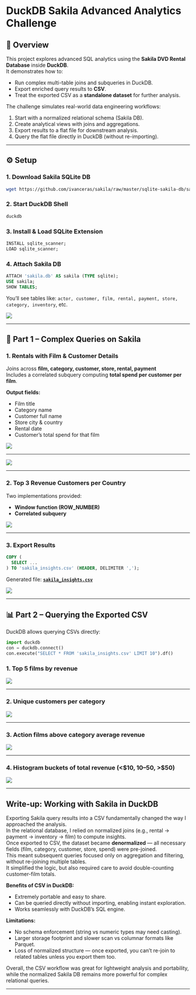 # DuckDB Sakila Advanced Analytics Challenge

## 📌 Overview
This project explores advanced SQL analytics using the **Sakila DVD Rental Database** inside **DuckDB**.  
It demonstrates how to:
- Run complex multi-table joins and subqueries in DuckDB.
- Export enriched query results to **CSV**.
- Treat the exported CSV as a **standalone dataset** for further analysis.

The challenge simulates real-world data engineering workflows:
1. Start with a normalized relational schema (Sakila DB).
2. Create analytical views with joins and aggregations.
3. Export results to a flat file for downstream analysis.
4. Query the flat file directly in DuckDB (without re-importing).

---

## ⚙️ Setup

### 1. Download Sakila SQLite DB
```bash
wget https://github.com/ivanceras/sakila/raw/master/sqlite-sakila-db/sakila.db -O sakila.db
```

### 2. Start DuckDB Shell
```bash
duckdb
```

### 3. Install & Load SQLite Extension
```sql
INSTALL sqlite_scanner;
LOAD sqlite_scanner;
```

### 4. Attach Sakila DB
```sql
ATTACH 'sakila.db' AS sakila (TYPE sqlite);
USE sakila;
SHOW TABLES;
```

You’ll see tables like:
`actor, customer, film, rental, payment, store, category, inventory`, etc.

![](screenshots/0.png)

---

## 🧩 Part 1 – Complex Queries on Sakila

### 1. Rentals with Film & Customer Details
Joins across **film, category, customer, store, rental, payment**  
Includes a correlated subquery computing **total spend per customer per film**.

**Output fields:**
- Film title  
- Category name  
- Customer full name  
- Store city & country  
- Rental date  
- Customer’s total spend for that film  

![](screenshots/1.png)

---

![](screenshots/1a.png)


---

### 2. Top 3 Revenue Customers per Country
Two implementations provided:
- **Window function (ROW_NUMBER)**  
- **Correlated subquery**  

![](screenshots/1b.png)

---

### 3. Export Results
```sql
COPY (
  SELECT ...
) TO 'sakila_insights.csv' (HEADER, DELIMITER ',');
```

Generated file: **[`sakila_insights.csv`](sakila_insights.csv)**

![](screenshots/1c.png)


---

## 📊 Part 2 – Querying the Exported CSV

DuckDB allows querying CSVs directly:

```python
import duckdb
con = duckdb.connect()
con.execute("SELECT * FROM 'sakila_insights.csv' LIMIT 10").df()
```

### 1. **Top 5 films by revenue**

![](screenshots/2a.png)

---
### 2. **Unique customers per category**

![](screenshots/2b.png)


---
### 3. **Action films above category average revenue**

![](screenshots/2c.png)

---
### 4. **Histogram buckets of total revenue (<$10, $10–$50, >$50)**

![](screenshots/2e.png)


---

## Write-up: Working with Sakila in DuckDB

Exporting Sakila query results into a CSV fundamentally changed the way I approached the analysis.  
In the relational database, I relied on normalized joins (e.g., rental → payment → inventory → film) to compute insights.  
Once exported to CSV, the dataset became **denormalized** — all necessary fields (film, category, customer, store, spend) were pre-joined.  
This meant subsequent queries focused only on aggregation and filtering, without re-joining multiple tables.  
It simplified the logic, but also required care to avoid double-counting customer-film totals.

**Benefits of CSV in DuckDB:**
- Extremely portable and easy to share.
- Can be queried directly without importing, enabling instant exploration.
- Works seamlessly with DuckDB’s SQL engine.

**Limitations:**
- No schema enforcement (string vs numeric types may need casting).
- Larger storage footprint and slower scan vs columnar formats like Parquet.
- Loss of normalized structure — once exported, you can’t re-join to related tables unless you export them too.

Overall, the CSV workflow was great for lightweight analysis and portability, while the normalized Sakila DB remains more powerful for complex relational queries.


---

